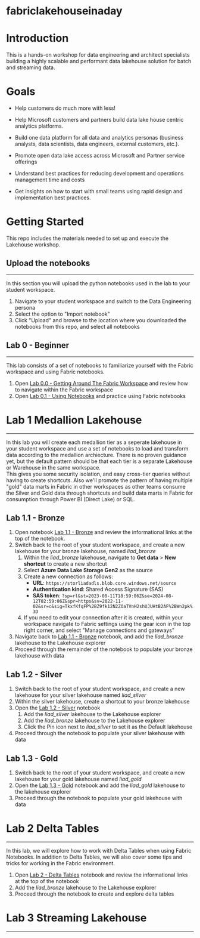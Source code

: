# fabriclakehouseinaday
# Introduction 
This is a hands-on workshop for data engineering and architect specialists building a highly scalable and performant data lakehouse solution for batch and streaming data.​

# Goals
- Help customers do much more with less!​

- Help Microsoft customers and partners build data lake house centric analytics platforms.​

- Build one data platform for all data and analytics personas (business analysts, data scientists, data engineers, external customers, etc.).   ​

- Promote open data lake access across Microsoft and Partner service offerings​

- Understand best practices for reducing development and operations management time and costs​

- Get insights on how to start with small teams using rapid design and implementation best practices.

# Getting Started
This repo includes the materials needed to set up and execute the Lakehouse workshop. 

## Upload the notebooks
___
In this section you will upload the python notebooks used in the lab to your student workspace.
1.	Navigate to your student workspace and switch to the Data Engineering persona
2.	Select the option to "Import notebook"
3.	Click "Upload" and browse to the location where you downloaded the notebooks from this repo, and select all notebooks

## Lab 0 - Beginner
___
This lab consists of a set of notebooks to familiarize yourself with the Fabric workspace and using Fabric notebooks.
1.  Open [Lab 0.0 - Getting Around The Fabric Workspace](https://github.com/iamjenetzler/fabriclakehouseinaday/blob/a9bd64343d6d34012112486dd941aa2242dfec16/Lab%200.0%20-%20Getting%20Around%20The%20Fabric%20Workspace.ipynb) and review how to navigate within the Fabric workspace
2.  Open [Lab 0.1 - Using Notebooks](https://github.com/iamjenetzler/fabriclakehouseinaday/blob/a9bd64343d6d34012112486dd941aa2242dfec16/Lab%200.1-%20Using%20Notebooks.ipynb) and practice using Fabric notebooks 

# Lab 1 Medallion Lakehouse
___
In this lab you will create each medallion tier as a seperate lakehouse in your student workspace and use a set of notebooks to load and transform data according to 
the medallion archiecture. There is no proven guidance yet, but the default pattern should be that each tier is a separate Lakehouse or Warehouse in the same workspace.  
This gives you some security isolation, and easy cross-tier queries without having to create shortcuts.  Also we'll promote the pattern of having multiple "gold" data marts
in Fabric in other workspaces as other teams consume the Silver and Gold data through shortcuts and build data marts in Fabric for consumption through Power BI (Direct Lake) or SQL.

## Lab 1.1 - Bronze
1. Open notebook [Lab 1.1 - Bronze](https://github.com/iamjenetzler/fabriclakehouseinaday/blob/a9bd64343d6d34012112486dd941aa2242dfec16/Lab%201.1%20-%20Bronze.ipynb) and review the informational links at the top of the notebook.
2. Switch back to the root of your student workspace, and create a new lakehouse for your bronze lakehouse, named <i>liad_bronze</i>
    1. Within the <i>liad_bronze</i> lakehouse, navigate to <b>Get data</b> > <b>New shortcut</b> to create a new shortcut
    2. Select <b>Azure Data Lake Storage Gen2</b> as the source
    3. Create a new connection as follows:
        - **URL**: `https://storliadadls.blob.core.windows.net/source`
        - **Authentication kind**: Shared Access Signature (SAS)
        - **SAS token**: `?sp=rl&st=2023-08-11T18:59:06Z&se=2024-08-12T02:59:06Z&spr=https&sv=2022-11-02&sr=c&sig=TkxfKfqFP%2BZ9fk12N2ZOaTVnH2shUJUHtB2AF%2BWn2pk%3D`
    4. If you need to edit your connection after it is created, within your workspace navigate to Fabric settings using the gear icon in the top right corner, and select "Manage connections and gateways"    
4. Navigate back to [Lab 1.1 - Bronze](https://github.com/iamjenetzler/fabriclakehouseinaday/blob/a9bd64343d6d34012112486dd941aa2242dfec16/Lab%201.1%20-%20Bronze.ipynb) notebook, and add the <i>liad_bronze</i> lakehouse to the Lakehouse explorer
5. Proceed through the remainder of the notebook to populate your bronze lakehouse with data
   
## Lab 1.2 - Silver
1. Switch back to the root of your student workspace, and create a new lakehouse for your silver lakehouse named <i>liad_silver</i>
2. Within the silver lakehouse, create a shortcut to your bronze lakehouse 
2. Open the [Lab 1.2 - Silver](https://github.com/iamjenetzler/fabriclakehouseinaday/blob/a9bd64343d6d34012112486dd941aa2242dfec16/Lab%201.2%20-%20Silver.ipynb) notebook
    1. Add the <i>liad_silver</i> lakehouse to the Lakehouse explorer 
    2. Add the <i>liad_bronze</i> lakehouse to the Lakehouse explorer
    3. Click the Pin icon next to <i>liad_silver</i> to set it as the Default lakehouse
3. Proceed through the notebook to populate your silver lakehouse with data

## Lab 1.3 - Gold 
1. Switch back to the root of your student workspace, and create a new lakehouse for your gold lakehouse named <i>liad_gold</i>
2. Open the [Lab 1.3 - Gold](https://github.com/iamjenetzler/fabriclakehouseinaday/blob/a9bd64343d6d34012112486dd941aa2242dfec16/Lab%201.3%20-%20Gold.ipynb) notebook and add the <i>liad_gold</i> lakehouse to the lakehouse explorer     
3. Proceed through the notebook to populate your gold lakehouse with data

# Lab 2 Delta Tables
___
In this lab, we will explore how to work with Delta Tables when using Fabric Notebooks. In addition to Delta Tables, we will also cover some tips and tricks for working in the Fabric environment. 

1. Open [Lab 2 - Delta Tables](https://github.com/iamjenetzler/fabriclakehouseinaday/blob/a9bd64343d6d34012112486dd941aa2242dfec16/Lab%202%20-%20Delta%20Tables.ipynb) notebook and review the informational links at the top of the notebook
2. Add the <i>liad_bronze</i> lakehouse to the Lakehouse explorer
3. Proceed through the notebook to create and explore delta tables

# Lab 3 Streaming Lakehouse
___
